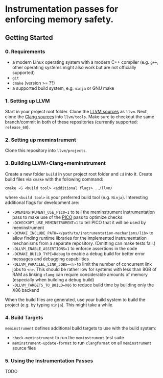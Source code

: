 # Instrumentation passes for enforcing memory safety.

## Getting Started

### 0. Requirements

  * a modern Linux operating system with a modern C++ compiler (e.g. `g++`, other operating systems might also work but are not officially supported)
  * `git`
  * `cmake` (version >= ??)
  * a supported build system, e.g. `ninja` or GNU make

### 1. Setting up LLVM

Start in your project root folder. Clone the [LLVM sources](https://github.com/llvm-mirror/llvm) as `llvm`. Next, clone the [Clang sources](https://github.com/llvm-mirror/clang) into `llvm/tools`. Make sure to checkout the same branch/commit in both of these repositories (currently supported: `release_60`).

### 2. Setting up meminstrument

Clone this repository into `llvm/projects`.

### 3. Building LLVM+Clang+meminstrument


Create a new folder `build` in your project root folder and `cd` into it. Create build files via `cmake` with the following command:

```
cmake -G <build tool> <additional flags> ../llvm/
```

where `<build tool>` is your preferred build tool (e.g. `Ninja`).
Interesting additional flags for development are:

  * `-DMEMINSTRUMENT_USE_PICO=1` to tell the meminstrument instrumentation pass to make use of the [PICO](https://public.cdl.uni-saarland.de/safe-c/CheckOptimizer) pass to optimize checks
  * `-DCHECKOPT_USE_MEMINSTRUMENT=1` to tell PICO that it will be used by meminstrument
  * `-DCMAKE_INCLUDE_PATH=</path/to/instrumentation-mechanisms/lib>` to allow finding runtime libraries for the implemented instrumentation mechanisms from a separate repository. (Omitting can make tests fail.)
  * `-DLLVM_ENABLE_ASSERTIONS=1` to enforce assertions in the code
  * `-DCMAKE_BUILD_TYPE=Debug` to enable a debug build for better error messages and debugging capabilities
  * `-DLLVM_PARALLEL_LINK_JOBS=<n>` to limit the number of concurrent link jobs to `<n>`. This should be rather low for systems with less than 8GB of RAM as linking `clang` can require considerable amounts of memory (especially when building a debug build)
  * `-DLLVM_TARGETS_TO_BUILD=X86` to reduce build time by building only the X86 backend

When the build files are generated, use your build system to build the project (e.g. by typing `ninja`). This might take a while.

### 4. Build Targets

`meminstrument` defines additional build targets to use with the build system:

  * `check-meminstrument` to run the `meminstrument` test suite
  * `meminstrument-update-format` to run `clangformat` on all `meminstrument` source files

### 5. Using the Instrumentation Passes

TODO
